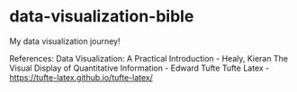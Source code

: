 # data-visualization-bible
My data visualization journey!


References:
Data Visualization: A Practical Introduction - Healy, Kieran
The Visual Display of Quantitative Information - Edward Tufte
Tufte Latex - https://tufte-latex.github.io/tufte-latex/ 
